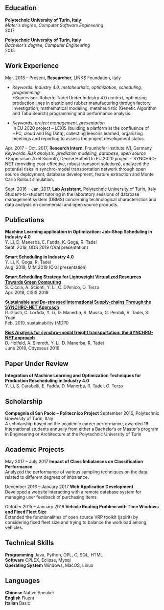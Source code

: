 ## Education

**Polytechnic University of Turin, Italy**  
*Mater's degree, Computer Software Engineering*    
2017

**Polytechnic University of Turin, Italy**  
*Bachelor's degree, Computer Engineering*    
2015

## Work Experience

Mar. 2018 – Present, **Researcher**, LINKS Foundation, Italy     
* *Keywords: Industry 4.0, metaheuristic, optimization, scheduling, programming*  
*Supervisor: Roberto Tadei
Under Industry 4.0 context, optimizing production lines in plastic and rubber manufacturing through factory investigation, mathematical modeling, metaheuristic (Genetic Algorithm and Tabu Search) programming and performance analysis.  

* *Keywords: project management, presentation*   
In EU 2020 project – LEXIS (building a platform at the confluence of HPC, cloud and Big Data), collecting leesons learned, organizing meetings and reporting to assess the project development status. 

Apr. 2017 – Oct. 2017, **Research Intern**, Fraunhofer Institute IVI, Germany   
*Keywords: Risk analysis, prediction modeling, database, open source*  
*Supervisor: Axel Simroth, Denise Holfeld
In EU 2020 project – SYNCHRO-NET (providing cost-effective, robust transport solutions), analyzed the potential risks in synchro-model transportation network through open source deployment, database development, feature extraction and Monte Carlo Rollout simulation.

Sept. 2016 – Jan. 2017, **Lab Assistant**, Polytechnic University of Turin, Italy  
Student-to-student tutoring in the laboratory sessions of database management system (DBMS) concerning technological characteristics and data analysis on commercial and open source products.

## Publications

**Machine Learning application in Optimization: Job-Shop Scheduling in Industry 4.0**  
Y. Li, D. Manerba, E. Fadda, K. Goga, R. Tadei   
Sept. 2019, ODS 2019 (Oral presentation)

**Smart Scheduling in Industry 4.0**  
Y. Li, K. Goga, R. Tadei  
Aug. 2019, MIM 2019 (Oral presentation)

**[Smart Scheduling Strategy for Lightweight Virtualized Resources Towards Green Computing](https://link.springer.com/chapter/10.1007/978-3-030-22354-0_28)**  
S. Ciccia, A. Scionti, Y. Li, C. D’Amico, O. Terzo  
Apr. 2019, CISIS 2019

**[Sustainable and De-stressed International Supply-chains Through the SYNCHRO-NET Approach](https://www.mdpi.com/2071-1050/11/4/1083)**  
R. Giusti, C. Lorfida, Y. Li, D. Manerba, S. Musso, G. Perdoli, R. Tadei, S. Yuan  
Feb. 2019, sustainability (MDPI) 

**[Risk Analysis for synchro-modal freight transportation: the SYNCHRO-NET approach](https://www.researchgate.net/publication/325766304_Risk_Analysis_for_synchro-modal_freight_transportation_the_SYNCHRO-NET_approach)**  
D. Holfeld, A. Simroth, Y. Li, D. Manerba, R. Tadei  
June 2018, Odysseus 2018

## Paper Under Review

**Integration of Machine Learning and Optimization Techniques for Production Rescheduling in Industry 4.0**  
Y. Li, S. Carabelli, E. Fadda, D. Manerba, R. Tadei, O. Terzo  

## Scholarship

**Compagnia di San Paolo – Politecnico Project** 
September 2016, Polytechnic University of Turin, Italy   
A scholarship based on the academic career performance, awarded 16 international students annually from either a Bachelor‘s or Master‘s program in Engineering or Architecture at the Polytechnic University of Turin   

## Academic Projects  
  
May 2017 – July 2017 **Impact of Class Imbalances on Classification Performance**   
Analyzed the performance of various sampling techniques on the data related to different degrees of imbalance.  

December 2016 – January 2017 **Web Application Development**   
Developed a website interacting with a remote database system for managing user feedback of purchasing items.  

October 2015 – January 2016 **Vehicle Routing Problem with Time Windows and Fixed Fleet Size**  
Extended the functionalities of open source VRP toolkit (jspirit) by considering fixed fleet size and trying to balance the workload among vehicles.   

## Technical Skills  

**Programming** Java, Python, OPL, C, SQL, HTML  
**Software** CPLEX, Eclipse, Mysql  
**Operating System** Windows, MacOS, Linux   

## Languages  

**Chinese** Native Speaker  
**English** Fluent  
**Italian** Basic  
